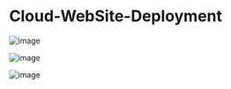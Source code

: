 # Cloud-WebSite-Deployment

![image](https://github.com/user-attachments/assets/0d4d50c0-f990-4901-84e2-0d5bd04d2b77)


















![image](https://github.com/user-attachments/assets/52e050ee-f96b-45bd-8eec-d0d52896571d)




















![image](https://github.com/user-attachments/assets/bbc81ec9-dcd5-4452-810a-84594e448ae7)

